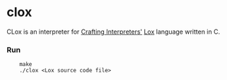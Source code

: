 # clox
CLox is an interpreter for [Crafting Interpreters'](http://www.craftinginterpreters.com/) [Lox](http://www.craftinginterpreters.com/the-lox-language.html) language written in C.


### Run
```
    make
    ./clox <Lox source code file>
```